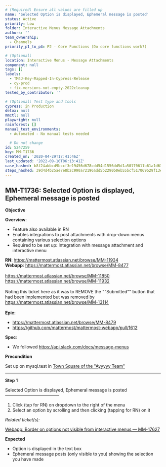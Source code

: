 ```yaml
---
# (Required) Ensure all values are filled up
name: 'Selected Option is displayed, Ephemeral message is posted'
status: Active
priority: Low
folder: Interactive Menus Message Attachments
authors: ''
team_ownership:
  - Channels
priority_p1_to_p4: P2 - Core Functions (Do core functions work?)

# (Optional)
location: Interactive Menus - Message Attachments
component: null
tags: []
labels:
  - TM4J-Key-Mapped-In-Cypress-Release
  - cy-prod
  - fix-versions-not-empty-2022cleanup
tested_by_contributor: ''

# (Optional) Test type and tools
cypress: in Production
detox: null
mmctl: null
playwright: null
rainforest: []
manual_test_environments:
  - Automated - No manual tests needed

  # Do not change
id: 5247259
key: MM-T1736
created_on: '2020-04-29T17:41:46Z'
last_updated: '2022-09-10T06:13:41Z'
case_hashed: b8f24abbcd9bccf3e19456d678cdd54d1556dd5d1a50170611b61a1d638cba822ebb0aef78d7c2e3af4805e2e0626a40
steps_hashed: 39d4d4b25ae7e8b2c990a72196add5b2290b0eb55bcf517069529f13e4b21a37bfc6c6b9f00469f6798a216c4b7f52f8
---
```


<!-- (Auto-generated) Based on frontmatter's "key" and "name" -->

## MM-T1736: Selected Option is displayed, Ephemeral message is posted

**Objective**

**Overview**:

- Feature also available in RN
- Enables integrations to post attachments with drop-down menus containing various selection options
- Required to be set up: Integration with message attachment and interactive menu

**RN**: <https://mattermost.atlassian.net/browse/MM-11934>\
**Webapp**: <https://mattermost.atlassian.net/browse/MM-8477>\
\
<https://mattermost.atlassian.net/browse/MM-11850>\
<https://mattermost.atlassian.net/browse/MM-11932>\
\
Noting this ticket here as it was to REMOVE the ""Submitted"" button that had been implemented but was removed by <https://mattermost.atlassian.net/browse/MM-13114>\
\
**Epic**:

- <https://mattermost.atlassian.net/browse/MM-8479>
- <https://github.com/mattermost/mattermost-webapp/pull/1612>

**Spec**:

- We followed <https://api.slack.com/docs/message-menus>

**Precondition**

Set up on mysql.test in [Town Square of the "Ayyyyy Team"](https://mysql.test.mattermost.com/a-team/channels/town-square)

---

**Step 1**

Selected Option is displayed, Ephemeral message is posted\
–––––––––––––––––––––––––

1. Click (tap for RN) on dropdown to the right of the menu
2. Select an option by scrolling and then clicking (tapping for RN) on it

_Related ticket(s):_

[Webapp: Border on options not visible from interactive menus — MM-17627](https://mattermost.atlassian.net/browse/MM-17627)

**Expected**

- Option is displayed in the text box
- Ephemeral message posts (only visible to you) showing the selection you have made
